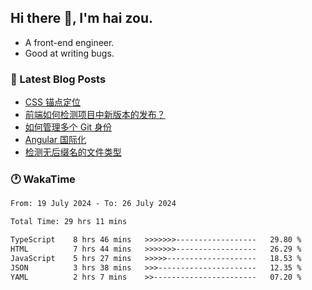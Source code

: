 ## Hi there 👋, I'm hai zou.

- A front-end engineer.
- Good at writing bugs.

### 📖 Latest Blog Posts
<!-- BLOG-POST-LIST:START -->
- [CSS 锚点定位](https://blog.izou.top/css/anchor-position/)
- [前端如何检测项目中新版本的发布？](https://blog.izou.top/angular/version-update/)
- [如何管理多个 Git 身份](https://blog.izou.top/git/multi-git-identity/)
- [Angular 国际化](https://blog.izou.top/angular/i18n/)
- [检测无后缀名的文件类型](https://blog.izou.top/js/filetype-check/)
<!-- BLOG-POST-LIST:END -->

### 🕐 WakaTime
<!--START_SECTION:waka-->

```txt
From: 19 July 2024 - To: 26 July 2024

Total Time: 29 hrs 11 mins

TypeScript    8 hrs 46 mins   >>>>>>>------------------   29.80 %
HTML          7 hrs 44 mins   >>>>>>>------------------   26.29 %
JavaScript    5 hrs 27 mins   >>>>>--------------------   18.53 %
JSON          3 hrs 38 mins   >>>----------------------   12.35 %
YAML          2 hrs 7 mins    >>-----------------------   07.20 %
```

<!--END_SECTION:waka-->
